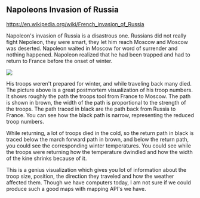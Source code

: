 ## Napoleons Invasion of Russia

<https://en.wikipedia.org/wiki/French_invasion_of_Russia>

Napoleon's invasion of Russia is a disastrous one. Russians did not really fight Nepoleon, they were smart, they let him reach Moscow and Moscow was deserted. Napoleon waited in Moscow for word of surrender and nothing happened. Napoleon realized that he had been trapped and had to return to France before the onset of winter.

![](https://upload.wikimedia.org/wikipedia/commons/2/29/Minard.png)

His troops weren't prepared for winter, and while traveling back many died. The picture above is a great postmortem visualization of his troop numbers. It shows roughly the path the troops tool from France to Moscow. The path is shown in brown, the width of the path is proportional to the strength of the troops. The path traced in black are the path back from Russia to France. You can see how the black path is narrow, representing the reduced troop numbers.

While returning, a lot of troops died in the cold, so the return path in black is traced below the march forward path in brown, and below the return path, you could see the corresponding winter temperatures. You could see while the troops were returning how the temperature dwindled and how the width of the kine shrinks because of it.

This is a genius visualization which gives you lot of information about the troop size, position, the direction they traveled and how the weather affected them. Though we have computers today, I am not sure if we could produce such a good maps with mapping API's we have.
